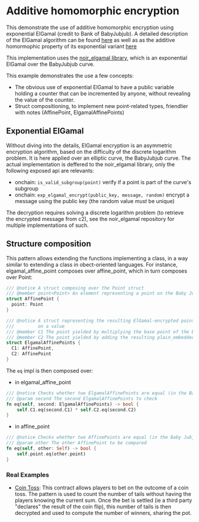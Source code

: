 # Additive homomorphic encryption

  This demonstrate the use of additive homomorphic encryption using exponential ElGamal (credit to Bank of BabyJubjub).
  A detailed description of the ElGamal algorithm can be found [here](https://en.wikipedia.org/wiki/ElGamal_encryption)
  as well as as the additive homormophic property of its exponential variant [here](https://crypto.stackexchange.com/q/3626)

  This implementation uses the [noir_elgamal library](https://github.com/jat9292/noir-elgamal), which is an exponential ElGamal over the BabyJubjub curve.

  This example demonstrates the use a few concepts:
  - The obvious use of exponential ElGamal to have a public variable holding a counter that can be incremented by anyone,
    without revealing the value of the counter.
  - Struct compositioning, to implement new point-related types, friendlier with notes (AffinePoint, ElgamalAffinePoints)

  ## Exponential ElGamal
  Without diving into the details, ElGamal encryption is an asymmetric encryption algorithm, based on the difficulty of the discrete logarithm problem.
  It is here applied over an elliptic curve, the BabyJubjub curve. The actual implementation is deffered to the noir_elgamal library, only the following exposed api are relevants:
  - onchain: `is_valid_subgroup(point)` verify if a point is part of the curve's subgroup
  - onchain: `exp_elgamal_encrypt(public_key, message, random)` encrypt a message using the public key (the random value *must* be unique)

  The decryption requires solving a discrete logarithm problem (to retrieve the encrypted message from c2), see the noir_elgamal repository for multiple implementations of such.

  ## Structure composition
  This pattern allows extending the functions implementing a class, in a way similar to extending a class in obect-oriented languages.
  For instance, elgamal_affine_point composes over affine_point, which in turn composes over Point:

  ```rust
  /// @notice A struct composing over the Point struct
/// @member point<Point> An element representing a point on the Baby Jubjub curve.
struct AffinePoint {
    point: Point
}

/// @notice A struct representing the resulting ElGamal-encrypted points on the Baby Jubjub curve after performing encryption
///         on a value
/// @member C1 The point yielded by multiplying the base point of the Baby Jubjub curve by a provided randomness.
/// @member C2 The point yielded by adding the resulting plain_embedded (plaintext * base point) to the shared_secret (randomness * public key)
struct ElgamalAffinePoints {
    C1: AffinePoint,
    C2: AffinePoint
}
```
The `eq` impl is then composed over:

- in elgamal_affine_point
```rust
/// @notice Checks whether two ElgamalAffinePoints are equal (in the Baby Jubjub curve)
/// @param second The second ElgamalAffinePoints to check
fn eq(self, second: ElgamalAffinePoints) -> bool {
    self.C1.eq(second.C1) * self.C2.eq(second.C2)
}
```
- in affine_point
```rust
/// @notice Checks whether two AffinePoints are equal (in the Baby Jubjub curve)
/// @param other The other AffinePoint to be compared
fn eq(self, other: Self) -> bool {
    self.point.eq(other.point)
}
```

### Real Examples
- [Coin Toss](https://github.com/defi-wonderland/aztec-coin-toss-pvp): This contract allows players to bet on the outcome of a coin toss. The pattern is used to count the number of tails without having the players knowing the current sum. Once the bet is settled (ie a third party "declares" the result of the coin flip), this number of tails is then decrypted and used to compute the number of winners, sharing the pot.